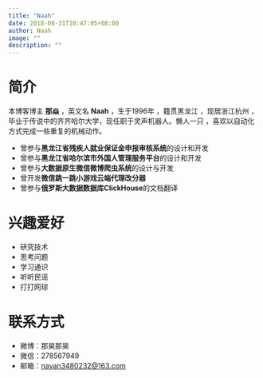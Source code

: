 ```yaml
---
title: "Naah"
date: 2018-08-31T10:47:05+08:00
author: Naah
image: ""
description: ""
---
```

# 简介

本博客博主 **那焱** ，英文名 **Naah** ，生于1996年 ，籍贯黑龙江 ，现居浙江杭州 ，毕业于传说中的齐齐哈尔大学，现任职于灵声机器人。懒人一只 ，喜欢以自动化方式完成一些重复的机械动作。

+ 曾参与**黑龙江省残疾人就业保证金申报审核系统**的设计和开发
+ 曾参与**黑龙江省哈尔滨市外国人管理服务平台**的设计和开发
+ 曾参与**大数据原生微信微博爬虫系统**的设计与开发
+ 曾开发**微信跳一跳小游戏云端代理改分器**
+ 曾参与**俄罗斯大数据数据库ClickHouse**的文档翻译

# 兴趣爱好

+ 研究技术
+ 思考问题
+ 学习通识
+ 听听民谣
+ 打打网球

# 联系方式
+ 微博：那昊那昊
+ 微信：278567949
+ 邮箱：nayan3480232@163.com


